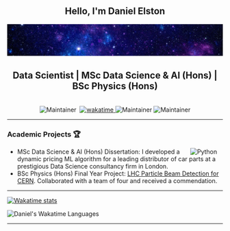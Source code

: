 <h2 align="center"> Hello, I'm Daniel Elston </h2>

![](https://github.com/Daniel-Elston/Daniel-Elston/blob/main/GitBanner3.png)

<h2 align="center"> Data Scientist | MSc Data Science & AI (Hons) | BSc Physics (Hons) </h2><br/>

<div align="center">
  <img src="https://img.shields.io/badge/DS-AI-blue" alt="Maintainer">
  <img src="https://komarev.com/ghpvc/?username=Daniel-ELston" alt="">
  <a href="https://wakatime.com/@8a642323-faad-4646-b7ab-67d41a83949a">
    <img src="https://wakatime.com/badge/user/8a642323-faad-4646-b7ab-67d41a83949a.svg" alt="wakatime">
  </a>
  <img src="https://img.shields.io/badge/os-windows-blue" alt="Maintainer">
  <img src="https://img.shields.io/badge/Python-3.12.1-blue" alt="Maintainer">
</div>

---

### Academic Projects :trophy:
<img align="right" alt="Python" width="75px" src="https://icons.iconarchive.com/icons/papirus-team/papirus-apps/256/python-icon.png" style="padding-right:1px;"/>

- MSc Data Science & AI (Hons) Dissertation: I developed a dynamic pricing ML algorithm for a leading distributor of car parts at a prestigious Data Science consultancy firm in London.
- BSc Physics (Hons) Final Year Project: [LHC Particle Beam Detection for CERN][LHC Particle Beam Detection for CERN]. Collaborated with a team of four and received a commendation.

---

[![Wakatime stats](https://github-readme-stats.vercel.app/api/wakatime?username=Daniel_Elston&layout=compact&theme=github_dark)](https://wakatime.com/@Daniel_Elston)

![Daniel's Wakatime Languages](https://wakatime.com/share/@Daniel_Elston/492aca7e-8eb8-4a0f-a3bc-0b427721e57e.png)


---

</details>

[LHC Particle Beam Detection for CERN]: https://github.com/Daniel-Elston/LHC-Particle-Beam-Detection-for-CERN.git
[industrial group project with CERN]: https://github.com/Daniel-Elston/LHC-Particle-Beam-Detection-for-CERN.git
[final year project]: https://github.com/Daniel-Elston/LHC-Particle-Beam-Detection-for-CERN.git
[CERN]: https://github.com/Daniel-Elston/LHC-Particle-Beam-Detection-for-CERN.git
[movie recommendation application]: https://github.com/Daniel-Elston/Movie-Recommendation-Application
[movie recommendation application]: https://github.com/Daniel-Elston/Movie-Recommendation-Application
[credit card default prediction algorithm]: https://github.com/Daniel-Elston/Credit-Card-Default-Prediction-Algorithm
